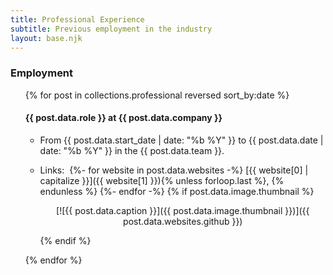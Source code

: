 ```yaml
---
title: Professional Experience
subtitle: Previous employment in the industry
layout: base.njk
---
```


### Employment

<ul>
{% for post in collections.professional reversed sort_by:date %}

#### {{ post.data.role }} at {{ post.data.company }}

- From <time>{{ post.data.start_date | date: "%b %Y" }}</time> to <time>{{ post.data.date | date: "%b %Y" }}</time> in the {{ post.data.team }}.
- Links:&nbsp;
  {%- for website in post.data.websites -%}
    [{{ website[0] | capitalize }}]({{ website[1] }}){% unless forloop.last %}, {% endunless %}
  {%- endfor -%}
  {% if post.data.image.thumbnail %}
    <center>

    [![{{ post.data.caption }}]({{ post.data.image.thumbnail }})]({{ post.data.websites.github }})

    </center>
  {% endif %}

{% endfor %}
</ul>
